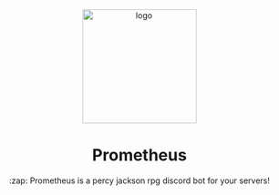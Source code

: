 <div align="center">

  <img src="https://github.com/OzgeKocaoglu/prometheus/blob/master/icons/icon.png" alt="logo" width="200" height="auto" />
  <h1>Prometheus</h1>
  
  <p>
   :zap: Prometheus is a percy jackson rpg discord bot for your servers!
  </p>
